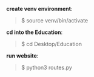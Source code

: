 **create venv environment**:
> $ source venv/bin/activate

**cd into the Education**:
> $ cd Desktop/Education

**run website**:
> $ python3 routes.py

